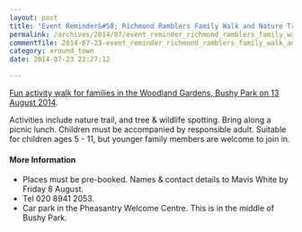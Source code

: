 ```yaml
---
layout: post
title: "Event Reminder&#58; Richmond Ramblers Family Walk and Nature Trail - 13 August 2014"
permalink: /archives/2014/07/event_reminder_richmond_ramblers_family_walk_and_n.html
commentfile: 2014-07-23-event_reminder_richmond_ramblers_family_walk_and_n
category: around_town
date: 2014-07-23 22:27:12

---
```


[Fun activity walk for families in the Woodland Gardens, Bushy Park on 13 August 2014](/event/event/200705144564).

Activities include nature trail, and tree & wildlife spotting. Bring along a picnic lunch. Children must be accompanied by responsible adult. Suitable for children ages 5 - 11, but younger family members are welcome to join in.

#### More Information

-   Places must be pre-booked. Names & contact details to Mavis White by Friday 8 August.
-   Tel 020 8941 2053.
-   Car park in the Pheasantry Welcome Centre. This is in the middle of Bushy Park.
